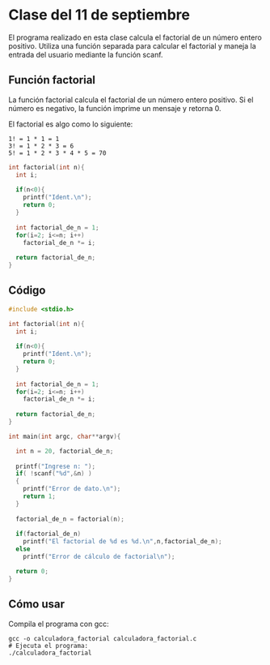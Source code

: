 # Clase del 11 de septiembre

El programa realizado en esta clase calcula el factorial de un número entero positivo. 
Utiliza una función separada para calcular el factorial y maneja la entrada del usuario mediante la función scanf.

## Función factorial
La función factorial calcula el factorial de un número entero positivo. Si el número es negativo, la función imprime un mensaje y retorna 0.

El factorial es algo como lo siguiente: 
```
1! = 1 * 1 = 1
3! = 1 * 2 * 3 = 6
5! = 1 * 2 * 3 * 4 * 5 = 70
```

```c
int factorial(int n){
  int i;
  
  if(n<0){
    printf("Ident.\n");
    return 0;
  }
  
  int factorial_de_n = 1;
  for(i=2; i<=n; i++)
    factorial_de_n *= i;
  
  return factorial_de_n;
}
```

## Código
```c
#include <stdio.h>

int factorial(int n){
  int i;
  
  if(n<0){
    printf("Ident.\n");
    return 0;
  }
  
  int factorial_de_n = 1;
  for(i=2; i<=n; i++)
    factorial_de_n *= i;
  
  return factorial_de_n;
}

int main(int argc, char**argv){

  int n = 20, factorial_de_n;
  
  printf("Ingrese n: ");
  if( !scanf("%d",&n) )
  {
    printf("Error de dato.\n");
    return 1;
  }
    
  factorial_de_n = factorial(n);
  
  if(factorial_de_n)
    printf("El factorial de %d es %d.\n",n,factorial_de_n);
  else
    printf("Error de cálculo de factorial\n");

  return 0;
}
```

## Cómo usar
Compila el programa con gcc:

```console
gcc -o calculadora_factorial calculadora_factorial.c
# Ejecuta el programa:
./calculadora_factorial
```
